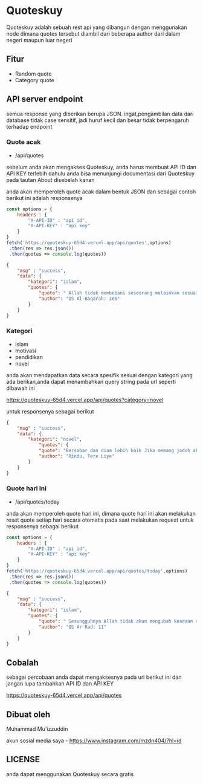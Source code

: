 # Quoteskuy
Quoteskuy adalah sebuah rest api yang dibangun dengan menggunakan node dimana quotes tersebut diambil dari beberapa author dari dalam negeri maupun luar negeri


## Fitur ##
* Random quote
* Category quote

## API server endpoint ##
semua response yang diberikan berupa JSON. ingat,pengambilan data dari database tidak case sensitif, jadi huruf kecil dan besar tidak berpengaruh terhadap endpoint 

### Quote acak

* /api/quotes

sebelum anda akan mengakses Quoteskuy, anda harus membuat API ID dan API KEY terlebih dahulu
anda bisa menunjungi documentasi dari Quoteskuy pada tautan About disebelah kanan

anda akan memperoleh quote acak dalam bentuk JSON dan sebagai contoh berikut ini adalah responsenya 

```javascript
const options = {
    headers : {
        "X-API-ID" : "api id",
        "X-API-KEY" : "api key"
    }
}
fetch('https://quoteskuy-65d4.vercel.app/api/quotes',options)
 .then(res => res.json())
 .then(quotes => console.log(quotes))
```

```json
{
    "msg" : "success",
    "data": {
        "kategori": "islam",
        "quotes": {
            "quote": " Allah tidak membebani seseorang melainkan sesuai dengan kesanggupannya  ",
            "author": "QS Al-Baqarah: 286"
        }
    }
}
```

### Kategori

* islam
* motivasi
* pendidikan
* novel

anda akan mendapatkan data secara spesifik sesuai dengan kategori yang ada berikan,anda dapat menambahkan query string pada
url seperti dibawah ini

https://quoteskuy-65d4.vercel.app/api/quotes?category=novel

untuk responsenya sebagai berikut

```json
{
    "msg" : "success",
    "data": {
        "kategori": "novel",
            "quotes": {
            "quote": "Bersabar dan diam lebih baik Jika memang jodoh akan terbuka sendiri jalan terbaiknya Jika tidak, akan diganti dengan orang yang lebih baik",
            "author": "Rindu, Tere Liye"
        }
    }
}
```

### Quote hari ini

* /api/quotes/today

anda akan memperoleh quote hari ini, dimana quote hari ini akan melakukan reset quote setiap hari secara otomatis pada saat melakukan request
untuk responsenya sebagai berikut

```javascript
const options = {
    headers : {
        "X-API-ID" : "api id",
        "X-API-KEY" : "api key"
    }
}
fetch('https://quoteskuy-65d4.vercel.app/api/quotes/today',options)
 .then(res => res.json())
 .then(quotes => console.log(quotes))
```

```json
{
    "msg" : "success",
    "data": {
        "kategori": "islam",
        "quotes": {
            "quote": " Sesungguhnya Allah tidak akan mengubah keadaan suatu kaum hingga mereka merubah keadaan yang ada pada diri mereka sendiri ",
            "author": "QS Ar Rad: 11"
        }
    }
}
```

## Cobalah ##
sebagai percobaan anda dapat mengaksesnya pada url berikut ini
dan jangan lupa tambahkan API ID dan API KEY

https://quoteskuy-65d4.vercel.app/api/quotes



## Dibuat oleh ##
Muhammad Mu'izzuddin 

akun sosial media saya - https://www.instagram.com/mzdn404/?hl=id

## LICENSE ##
anda dapat menggunakan Quoteskuy secara gratis